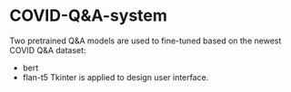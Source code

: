# COVID-Q&A-system
Two pretrained Q&A models are used to fine-tuned based on the newest COVID Q&A dataset:
* bert
* flan-t5
Tkinter is applied to design user interface.
